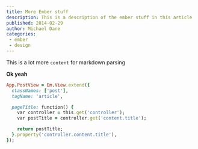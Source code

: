 ```yaml
---
title: More Ember stuff
description: This is a description of the ember stuff in this article
published: 2014-02-29
author: Michael Dane
categories:
 - ember
 - design
---
```


This is a lot more `content` for markdown parsing

**Ok yeah**

```ruby
App.PostView = Em.View.extend({
  classNames: ['post'],
  tagName: 'article',

  pageTitle: function() {
    var controller = this.get('controller');
    var postTitle = controller.get('content.title');

    return postTitle;
  }.property('controller.content.title'),
});
```
